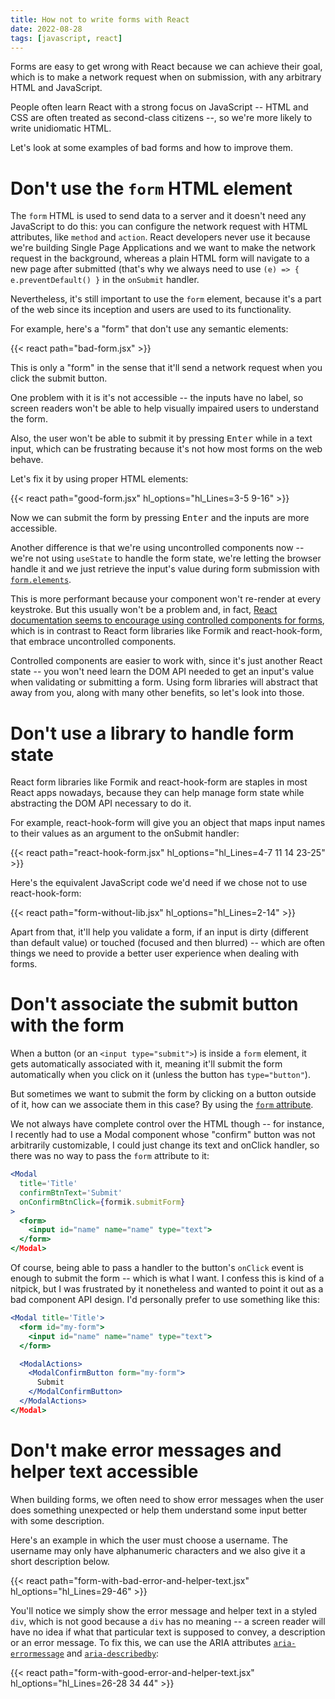 ```yaml
---
title: How not to write forms with React
date: 2022-08-28
tags: [javascript, react]
---
```


Forms are easy to get wrong with React because we can achieve their goal, which
is to make a network request when on submission, with any arbitrary HTML and
JavaScript.

People often learn React with a strong focus on JavaScript -- HTML and CSS are
often treated as second-class citizens --, so we're more likely to write
unidiomatic HTML.

Let's look at some examples of bad forms and how to improve them.

# Don't use the `form` HTML element

The `form` HTML is used to send data to a server and it doesn't need any
JavaScript to do this: you can configure the network request with HTML
attributes, like `method` and `action`. React developers never use it because
we're building Single Page Applications and we want to make the network request
in the background, whereas a plain HTML form will navigate to a new page after
submitted (that's why we always need to use `(e) => { e.preventDefault() }` in
the `onSubmit` handler.

Nevertheless, it's still important to use the `form` element, because it's a
part of the web since its inception and users are used to its functionality.

For example, here's a "form" that don't use any semantic elements:

{{< react path="bad-form.jsx" >}}

This is only a "form" in the sense that it'll send a network request when you
click the submit button.

One problem with it is it's not accessible -- the inputs have no label, so
screen readers won't be able to help visually impaired users to understand the
form.

Also, the user won't be able to submit it by pressing <kbd>Enter</kbd> while in
a text input, which can be frustrating because it's not how most forms on the
web behave.

Let's fix it by using proper HTML elements:

{{< react path="good-form.jsx" hl_options="hl_Lines=3-5 9-16" >}}

Now we can submit the form by pressing <kbd>Enter</kbd> and the inputs are more
accessible.

Another difference is that we're using uncontrolled components now -- we're not
using `useState` to handle the form state, we're letting the browser handle it
and we just retrieve the input's value during form submission with
[`form.elements`](https://developer.mozilla.org/en-US/docs/Web/API/HTMLFormElement/elements).

This is more performant because your component won't re-render at every
keystroke. But this usually won't be a problem and, in fact, [React
documentation seems to encourage using controlled components for
forms](https://reactjs.org/docs/forms.html), which is in contrast to React form
libraries like Formik and react-hook-form, that embrace uncontrolled
components.

Controlled components are easier to work with, since it's just another React
state -- you won't need learn the DOM API needed to get an input's value when
validating or submitting a form. Using form libraries will abstract that away
from you, along with many other benefits, so let's look into those.

# Don't use a library to handle form state

React form libraries like Formik and react-hook-form are staples in most React
apps nowadays, because they can help manage form state while abstracting the
DOM API necessary to do it.

For example, react-hook-form will give you an object that maps input names to
their values as an argument to the onSubmit handler:

{{< react path="react-hook-form.jsx" hl_options="hl_Lines=4-7 11 14 23-25" >}}

Here's the equivalent JavaScript code we'd need if we chose not to use
react-hook-form:

{{< react path="form-without-lib.jsx" hl_options="hl_Lines=2-14" >}}

Apart from that, it'll help you validate a form, if an input is dirty
(different than default value) or touched (focused and then blurred) -- which
are often things we need to provide a better user experience when dealing with
forms.

# Don't associate the submit button with the form

When a button (or an `<input type="submit">`) is inside a `form` element, it
gets automatically associated with it, meaning it'll submit the form
automatically when you click on it (unless the button has `type="button"`).

But sometimes we want to submit the form by clicking on a button outside of it,
how can we associate them in this case? By using the [`form`
attribute](https://www.w3schools.com/tags/att_form.asp).

We not always have complete control over the HTML though -- for instance, I
recently had to use a Modal component whose "confirm" button was not
arbitrarily customizable, I could just change its text and onClick handler, so
there was no way to pass the `form` attribute to it:

```jsx
<Modal
  title='Title'
  confirmBtnText='Submit'
  onConfirmBtnClick={formik.submitForm}
>
  <form>
    <input id="name" name="name" type="text">
  </form>
</Modal>
```

Of course, being able to pass a handler to the button's `onClick` event is
enough to submit the form -- which is what I want. I confess this is kind of a
nitpick, but I was frustrated by it nonetheless and wanted to point it out as a
bad component API design. I'd personally prefer to use something like this:

```jsx {hl_lines=[2,"6-11"]}
<Modal title='Title'>
  <form id="my-form">
    <input id="name" name="name" type="text">
  </form>

  <ModalActions>
    <ModalConfirmButton form="my-form">
      Submit
    </ModalConfirmButton>
  </ModalActions>
</Modal>
```

# Don't make error messages and helper text accessible

When building forms, we often need to show error messages when the user does
something unexpected or help them understand some input better with some
description.

Here's an example in which the user must choose a username. The username may
only have alphanumeric characters and we also give it a short description
below.

{{< react path="form-with-bad-error-and-helper-text.jsx" hl_options="hl_Lines=29-46" >}}

You'll notice we simply show the error message and helper text in a styled
`div`, which is not good because a `div` has no meaning -- a screen reader will
have no idea if what that particular text is supposed to convey, a description
or an error message. To fix this, we can use the ARIA attributes
[`aria-errormessage`](https://developer.mozilla.org/en-US/docs/Web/Accessibility/ARIA/Attributes/aria-errormessage)
and
[`aria-describedby`](https://developer.mozilla.org/en-US/docs/Web/Accessibility/ARIA/Attributes/aria-describedby):

{{< react path="form-with-good-error-and-helper-text.jsx" hl_options="hl_Lines=26-28 34 44" >}}
